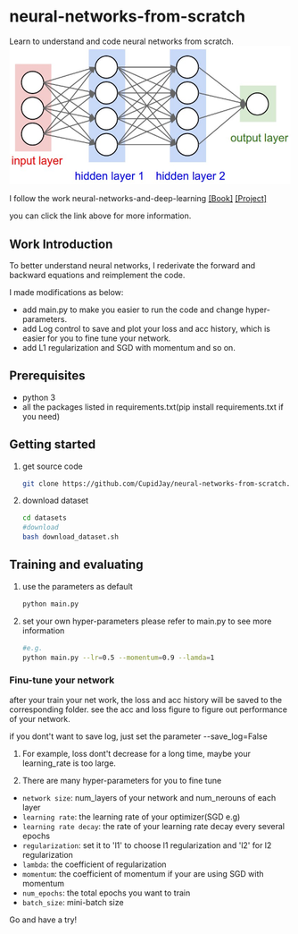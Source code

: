 # neural-networks-from-scratch
Learn to understand and code neural networks from scratch.
![](https://github.com/CupidJay/hello-world/blob/master/nerual_network.jpg)

I follow the work neural-networks-and-deep-learning [[Book]](http://neuralnetworksanddeeplearning.com/) 
[[Project]](https://github.com/mnielsen/neural-networks-and-deep-learning)

you can click the link above for more information.

## Work Introduction
To better understand neural networks, I rederivate the forward and backward equations and reimplement the code.

I made modifications as below:
* add main.py to make you easier to run the code and change hyper-parameters.
* add Log control to save and plot your loss and acc history, which is easier for you to fine tune your network.
* add L1 regularization and SGD with momentum and so on.

## Prerequisites
* python 3
* all the packages listed in requirements.txt(pip install requirements.txt if you need)

## Getting started
1. get source code
    ```bash
    git clone https://github.com/CupidJay/neural-networks-from-scratch.git
    ```
2. download dataset
    ```bash
    cd datasets
    #download
    bash download_dataset.sh
    ```
## Training and evaluating
1. use the parameters as default
    ```bash
    python main.py
    ```
2. set your own hyper-parameters please refer to main.py to see more information
    ```bash
    #e.g.
    python main.py --lr=0.5 --momentum=0.9 --lamda=1
    ```
### Finu-tune your network
after your train your net work, the loss and acc history will be saved to the corresponding folder. see the acc and loss figure to figure out performance of your network.<br>

if you dont't want to save log, just set the parameter --save_log=False <br>

1. For example, loss dont't decrease for a long time, maybe your learning_rate is too large. <br>

2. There are many hyper-parameters for you to fine tune
* `network size`: num_layers of your network and num_nerouns of each layer
* `learning rate`: the learning rate of your optimizer(SGD e.g)
* `learning rate decay`: the rate of your learning rate decay every several epochs
* `regularization`: set it to 'l1' to choose l1 regularization and 'l2' for l2 regularization
* `lambda`: the coefficient of regularization
* `momentum`: the coefficient of momentum if your are using SGD with momentum
* `num_epochs`: the total epochs you want to train
* `batch_size`: mini-batch size

Go and have a try!
